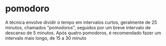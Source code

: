 # pomodoro
A técnica envolve dividir o tempo em intervalos curtos, geralmente de 25 minutos, chamados "pomodoros", seguidos por um breve intervalo de descanso de 5 minutos. Após quatro pomodoros, é recomendado fazer um intervalo mais longo, de 15 a 30 minuto
